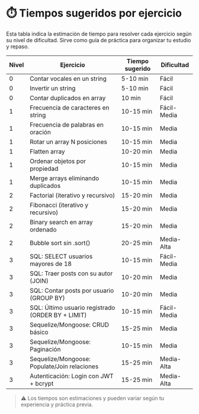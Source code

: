 # ⏱️ Tiempos sugeridos por ejercicio

Esta tabla indica la estimación de tiempo para resolver cada ejercicio según su nivel de dificultad. Sirve como guía de práctica para organizar tu estudio y repaso.

| Nivel | Ejercicio | Tiempo sugerido | Dificultad |
|-------|-----------|----------------|------------|
| 0 | Contar vocales en un string | 5-10 min | Fácil |
| 0 | Invertir un string | 5-10 min | Fácil |
| 0 | Contar duplicados en array | 10 min | Fácil |
| 1 | Frecuencia de caracteres en string | 10-15 min | Fácil-Media |
| 1 | Frecuencia de palabras en oración | 10-15 min | Media |
| 1 | Rotar un array N posiciones | 10-15 min | Media |
| 1 | Flatten array | 10-20 min | Media |
| 1 | Ordenar objetos por propiedad | 10-15 min | Media |
| 1 | Merge arrays eliminando duplicados | 10-15 min | Media |
| 2 | Factorial (iterativo y recursivo) | 15-20 min | Media |
| 2 | Fibonacci (iterativo y recursivo) | 15-20 min | Media |
| 2 | Binary search en array ordenado | 15-20 min | Media |
| 2 | Bubble sort sin .sort() | 20-25 min | Media-Alta |
| 3 | SQL: SELECT usuarios mayores de 18 | 10-15 min | Fácil-Media |
| 3 | SQL: Traer posts con su autor (JOIN) | 10-20 min | Media |
| 3 | SQL: Contar posts por usuario (GROUP BY) | 10-20 min | Media |
| 3 | SQL: Último usuario registrado (ORDER BY + LIMIT) | 10-15 min | Fácil-Media |
| 3 | Sequelize/Mongoose: CRUD básico | 15-25 min | Media |
| 3 | Sequelize/Mongoose: Paginación | 10-15 min | Media |
| 3 | Sequelize/Mongoose: Populate/Join relaciones | 15-25 min | Media-Alta |
| 3 | Autenticación: Login con JWT + bcrypt | 15-25 min | Media-Alta |

> ⚠️ Los tiempos son estimaciones y pueden variar según tu experiencia y práctica previa.

